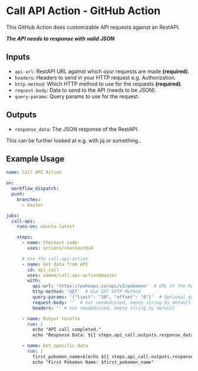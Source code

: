 # Call API Action - GitHub Action

This GitHub Action does customizable API requests against an RestAPI.   

***The API needs to response with valid JSON***  

## Inputs

- `api-url`: RestAPI URL against which oyur requests are made **(required)**.
- `headers`: Headers to send in your HTTP request e.g. Authorization.
- `http-method`: Which HTTP method to use for the requests **(required)**.
- `request-body`: Data to send to the API (needs to be JSON).
- `query-params`: Query params to use for the request.

## Outputs

- `response_data`: The JSON response of the RestAPI.  

This can be further looked at e.g. with jq or something..  

## Example Usage

```yaml
name: Call API Action

on:
  workflow_dispatch:
  push:
    branches:
      - master

jobs:
  call-api:
    runs-on: ubuntu-latest

    steps:
      - name: Checkout code
        uses: actions/checkout@v4

      # Use the call-api-action
      - name: Get data from API
        id: api_call
        uses: xamma/call-api-action@master
        with:
          api-url: 'https://pokeapi.co/api/v2/pokemon'  # URL of the RestAPI
          http-method: 'GET'  # Use GET HTTP Method
          query-params: '{"limit": "10", "offset": "0"}'  # Optional query params
          request-body: ''  # not needed/used, empty string by default
          headers: '' # not needed/used, empty string by default

      - name: Output results
        run: |
          echo "API call completed."
          echo "Response Data: ${{ steps.api_call.outputs.response_data }}"

      - name: Get specific data
        run: |
          first_pokemon_name=$(echo ${{ steps.api_call.outputs.response_data }} | jq -r '.results[0].name')
          echo "First Pokemon Name: $first_pokemon_name"
```